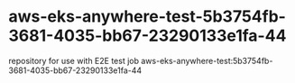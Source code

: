 # aws-eks-anywhere-test-5b3754fb-3681-4035-bb67-23290133e1fa-44
repository for use with E2E test job aws-eks-anywhere-test:5b3754fb-3681-4035-bb67-23290133e1fa-44
